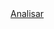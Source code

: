 <!DOCTYPE html>
<html lang="en">
<head>
  <meta charset="UTF-8">
  <meta name="viewport" content="width=device-width, initial-scale=1.0">
  <title>Document</title>
</head>
<body>
 <a href="https://jonescesarn.github.io/AnalisadorDeNumeros/"> Analisar<a/>
</body>
</html>